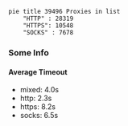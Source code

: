 
```mermaid
pie title 39496 Proxies in list
    "HTTP" : 28319
    "HTTPS": 10548
    "SOCKS" : 7678
```

### Some Info
#### Average Timeout

- mixed: 4.0s
- http: 2.3s
- https: 8.2s
- socks: 6.5s